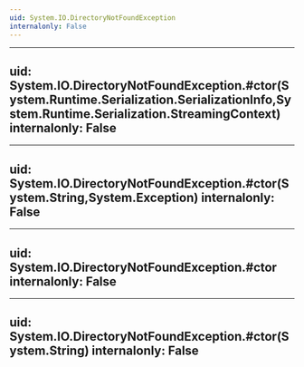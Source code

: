 ```yaml
---
uid: System.IO.DirectoryNotFoundException
internalonly: False
---
```


---
uid: System.IO.DirectoryNotFoundException.#ctor(System.Runtime.Serialization.SerializationInfo,System.Runtime.Serialization.StreamingContext)
internalonly: False
---

---
uid: System.IO.DirectoryNotFoundException.#ctor(System.String,System.Exception)
internalonly: False
---

---
uid: System.IO.DirectoryNotFoundException.#ctor
internalonly: False
---

---
uid: System.IO.DirectoryNotFoundException.#ctor(System.String)
internalonly: False
---
